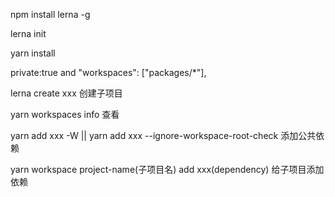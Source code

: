 npm install lerna -g

lerna init

yarn install

private:true and "workspaces": ["packages/*"],

lerna create xxx 创建子项目

yarn workspaces info 查看

yarn add xxx -W || yarn add xxx --ignore-workspace-root-check  添加公共依赖

yarn workspace project-name(子项目名) add xxx(dependency)  给子项目添加依赖
